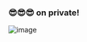 


### 😎😎😎 on private!

![image](https://user-images.githubusercontent.com/46081500/145549635-db30f68c-12fe-4080-bc06-76b3449e1ecc.png)
